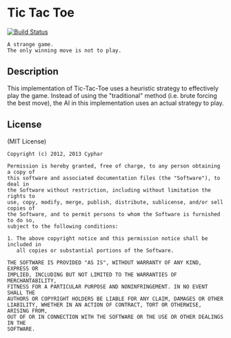 Tic Tac Toe
===========
[![Build Status](https://travis-ci.org/cyphar/tic-tac-toe.png)](https://travis-ci.org/cyphar/tic-tac-toe)

```
A strange game.
The only winning move is not to play.
```

Description
-----------
This implementation of Tic-Tac-Toe uses a heuristic strategy to effectively play the game. Instead of using the "traditional" method (i.e. brute forcing the best move), the AI in this implementation uses an actual strategy to play.

License
-------
(MIT License)

```
Copyright (c) 2012, 2013 Cyphar

Permission is hereby granted, free of charge, to any person obtaining a copy of
this software and associated documentation files (the "Software"), to deal in
the Software without restriction, including without limitation the rights to
use, copy, modify, merge, publish, distribute, sublicense, and/or sell copies of
the Software, and to permit persons to whom the Software is furnished to do so,
subject to the following conditions:

1. The above copyright notice and this permission notice shall be included in 
   all copies or substantial portions of the Software.

THE SOFTWARE IS PROVIDED "AS IS", WITHOUT WARRANTY OF ANY KIND, EXPRESS OR
IMPLIED, INCLUDING BUT NOT LIMITED TO THE WARRANTIES OF MERCHANTABILITY,
FITNESS FOR A PARTICULAR PURPOSE AND NONINFRINGEMENT. IN NO EVENT SHALL THE
AUTHORS OR COPYRIGHT HOLDERS BE LIABLE FOR ANY CLAIM, DAMAGES OR OTHER
LIABILITY, WHETHER IN AN ACTION OF CONTRACT, TORT OR OTHERWISE, ARISING FROM,
OUT OF OR IN CONNECTION WITH THE SOFTWARE OR THE USE OR OTHER DEALINGS IN THE
SOFTWARE.
```
